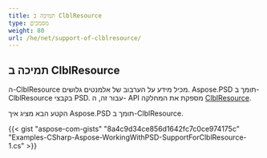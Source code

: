 ```yaml
---
title: תמיכה ב ClblResource
type: מסמכים
weight: 80
url: /he/net/support-of-clblresource/
---
```


## **תמיכה ב ClblResource**
ה-ClblResource מכיל מידע על הערבוב של אלמנטים גלושים. Aspose.PSD תומך ב-ClblResource בקבצי PSD. עבור זה, ה- API מספקת את המחלקה [ClblResource](https://reference.aspose.com/net/psd/aspose.psd.fileformats.psd.layers.layerresources/clblresource).

הקטע הבא מציג איך Aspose.PSD תומך ב-ClblResource.

{{< gist "aspose-com-gists" "8a4c9d34ce856d1642fc7c0ce974175c" "Examples-CSharp-Aspose-WorkingWithPSD-SupportForClblResource-1.cs" >}}
